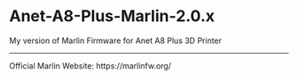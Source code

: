 # Anet-A8-Plus-Marlin-2.0.x

My version of Marlin Firmware for Anet A8 Plus 3D Printer
<hr>
Official Marlin Website: https://marlinfw.org/
